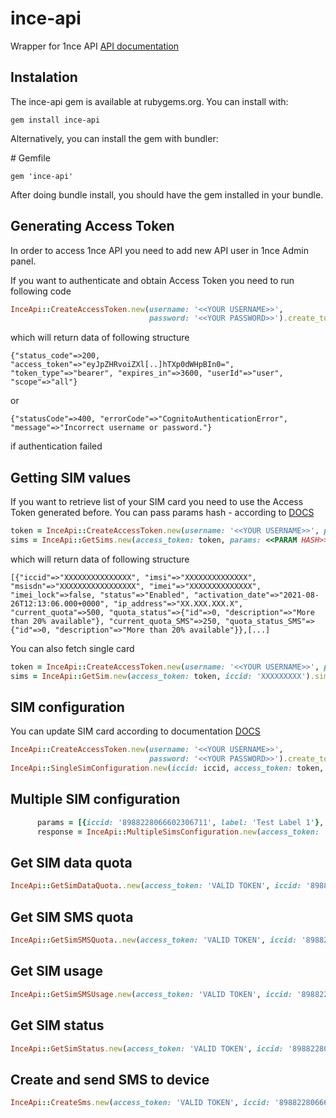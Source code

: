 # ince-api
Wrapper for 1nce API [API documentation](https://help.1nce.com/dev-hub/reference/api-welcome)

## Instalation

The ince-api gem is available at rubygems.org. You can install with:

`gem install ince-api`

Alternatively, you can install the gem with bundler:

\# Gemfile

`gem 'ince-api'`

After doing bundle install, you should have the gem installed in your bundle.

## Generating Access Token
In order to access 1nce API you need to add new API user in 1nce Admin panel.

If you want to authenticate and obtain Access Token you need to run following code

```ruby
InceApi::CreateAccessToken.new(username: '<<YOUR USERNAME>>',
                               password: '<<YOUR PASSWORD>>').create_token
```
which will return data of following structure

`{"status_code"=>200, "access_token"=>"eyJpZHRvoiZXl[..]hTXp0dWHpBIn0=", "token_type"=>"bearer", "expires_in"=>3600, "userId"=>"user", "scope"=>"all"}`

or 

`{"statusCode"=>400, "errorCode"=>"CognitoAuthenticationError", "message"=>"Incorrect username or password."}`

if authentication failed

## Getting SIM values

If you want to retrieve list of your SIM card you need to use the Access Token generated before. You can pass params hash - according to [DOCS](https://help.1nce.com/dev-hub/reference/general-sim#getsimsusingget)

```ruby
token = InceApi::CreateAccessToken.new(username: '<<YOUR USERNAME>>', password: '<<YOUR PASSWORD>>').create_token['access_token']
sims = InceApi::GetSims.new(access_token: token, params: <<PARAM HASH>>).sims
```

which will return data of following structure

`[{"iccid"=>"XXXXXXXXXXXXXXX", "imsi"=>"XXXXXXXXXXXXXX", "msisdn"=>"XXXXXXXXXXXXXXXXX", "imei"=>"XXXXXXXXXXXXXX", "imei_lock"=>false, "status"=>"Enabled", "activation_date"=>"2021-08-26T12:13:06.000+0000", "ip_address"=>"XX.XXX.XXX.X", "current_quota"=>500, "quota_status"=>{"id"=>0, "description"=>"More than 20% available"}, "current_quota_SMS"=>250, "quota_status_SMS"=>{"id"=>0, "description"=>"More than 20% available"}},[...]`

You can also fetch single card
```ruby
token = InceApi::CreateAccessToken.new(username: '<<YOUR USERNAME>>', password: '<<YOUR PASSWORD>>').create_token['access_token']
sims = InceApi::GetSim.new(access_token: token, iccid: 'XXXXXXXXX').sim
```

## SIM configuration

You can update SIM card according to documentation [DOCS](https://help.1nce.com/dev-hub/reference/general-sim#updatesimusingput)

```ruby
InceApi::CreateAccessToken.new(username: '<<YOUR USERNAME>>',
                               password: '<<YOUR PASSWORD>>').create_token
InceApi::SingleSimConfiguration.new(iccid: iccid, access_token: token, params: {label: 'Test API'}).update
```

## Multiple SIM configuration

```ruby
      params = [{iccid: '8988228066602306711', label: 'Test Label 1'}, {iccid: '8988228066602307111', label: 'Test Label 2'}]
      response = InceApi::MultipleSimsConfiguration.new(access_token: 'VALID TOKEN', changes_array: params).update_many

```

## Get SIM data quota
```ruby
InceApi::GetSimDataQuota..new(access_token: 'VALID TOKEN', iccid: '8988228066602306770').sim_status
```

## Get SIM SMS quota
```ruby
InceApi::GetSimSMSQuota..new(access_token: 'VALID TOKEN', iccid: '8988228066602306770').sim_status
```

## Get SIM usage
```ruby
InceApi::GetSimSMSUsage.new(access_token: 'VALID TOKEN', iccid: '8988228066602306770').sim_usage
```

## Get SIM status
```ruby
InceApi::GetSimStatus.new(access_token: 'VALID TOKEN', iccid: '8988228066602306770').sim_status
```

## Create and send SMS to device
```ruby
InceApi::CreateSms.new(access_token: 'VALID TOKEN', iccid: '8988228066602306770', params: {payload: 'TEST'}).send
```
